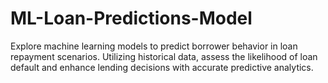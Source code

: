 # ML-Loan-Predictions-Model
Explore machine learning models to predict borrower behavior in loan repayment scenarios. Utilizing historical data, assess the likelihood of loan default and enhance lending decisions with accurate predictive analytics.
